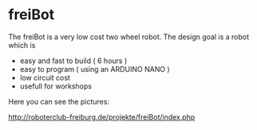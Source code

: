 # freiBot
The freiBot is a very low cost two wheel robot.
The design goal is a robot which is
- easy and fast to build ( 6 hours )
- easy to program ( using an ARDUINO NANO )
- low circuit cost
- usefull for workshops

Here you can see the pictures:

http://roboterclub-freiburg.de/projekte/freiBot/index.php




